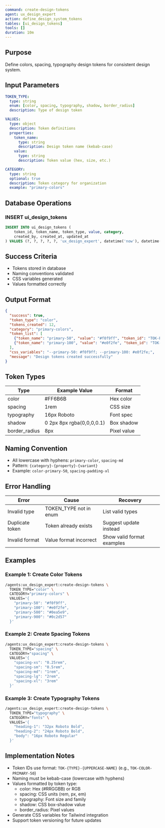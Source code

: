 ```yaml
---
command: create-design-tokens
agent: ux_design_expert
action: define_design_system_tokens
tables: [ui_design_tokens]
tools: []
duration: 10m
---
```


## Purpose

Define colors, spacing, typography design tokens for consistent design system.

## Input Parameters

```yaml
TOKEN_TYPE:
  type: string
  enum: [color, spacing, typography, shadow, border_radius]
  description: Type of design token

VALUES:
  type: object
  description: Token definitions
  properties:
    token_name:
      type: string
      description: Design token name (kebab-case)
    value:
      type: string
      description: Token value (hex, size, etc.)

CATEGORY:
  type: string
  optional: true
  description: Token category for organization
  example: "primary-colors"
```

## Database Operations

### INSERT ui_design_tokens

```sql
INSERT INTO ui_design_tokens (
    token_id, token_name, token_type, value, category,
    created_by, created_at, updated_at
) VALUES (?, ?, ?, ?, ?, 'ux_design_expert', datetime('now'), datetime('now'))
```

## Success Criteria

- Tokens stored in database
- Naming conventions validated
- CSS variables generated
- Values formatted correctly

## Output Format

```json
{
  "success": true,
  "token_type": "color",
  "tokens_created": 12,
  "category": "primary-colors",
  "token_list": [
    {"token_name": "primary-50", "value": "#f0f9ff", "token_id": "TOK-PRIMARY-50"},
    {"token_name": "primary-100", "value": "#e0f2fe", "token_id": "TOK-PRIMARY-100"}
  ],
  "css_variables": "--primary-50: #f0f9ff; --primary-100: #e0f2fe;",
  "message": "Design tokens created successfully"
}
```

## Token Types

| Type | Example Value | Format |
|------|---------------|--------|
| color | #FF6B6B | Hex color |
| spacing | 1rem | CSS size |
| typography | 16px Roboto | Font spec |
| shadow | 0 2px 8px rgba(0,0,0,0.1) | Box shadow |
| border_radius | 8px | Pixel value |

## Naming Convention

- All lowercase with hyphens: `primary-color`, `spacing-md`
- Pattern: `{category}-{property}-{variant}`
- Example: `color-primary-50`, `spacing-padding-xl`

## Error Handling

| Error | Cause | Recovery |
|-------|-------|----------|
| Invalid type | TOKEN_TYPE not in enum | List valid types |
| Duplicate token | Token already exists | Suggest update instead |
| Invalid format | Value format incorrect | Show valid format examples |

## Examples

### Example 1: Create Color Tokens

```bash
/agents:ux_design_expert:create-design-tokens \
  TOKEN_TYPE="color" \
  CATEGORY="primary-colors" \
  VALUES='{
    "primary-50": "#f0f9ff",
    "primary-100": "#e0f2fe",
    "primary-500": "#0ea5e9",
    "primary-900": "#0c2d57"
  }'
```

### Example 2: Create Spacing Tokens

```bash
/agents:ux_design_expert:create-design-tokens \
  TOKEN_TYPE="spacing" \
  CATEGORY="spacing" \
  VALUES='{
    "spacing-xs": "0.25rem",
    "spacing-sm": "0.5rem",
    "spacing-md": "1rem",
    "spacing-lg": "2rem",
    "spacing-xl": "3rem"
  }'
```

### Example 3: Create Typography Tokens

```bash
/agents:ux_design_expert:create-design-tokens \
  TOKEN_TYPE="typography" \
  CATEGORY="fonts" \
  VALUES='{
    "heading-1": "32px Roboto Bold",
    "heading-2": "24px Roboto Bold",
    "body": "16px Roboto Regular"
  }'
```

## Implementation Notes

- Token IDs use format: `TOK-{TYPE}-{UPPERCASE-NAME}` (e.g., `TOK-COLOR-PRIMARY-50`)
- Naming must be kebab-case (lowercase with hyphens)
- Values formatted by token type:
  - color: Hex (#RRGGBB) or RGB
  - spacing: CSS units (rem, px, em)
  - typography: Font size and family
  - shadow: CSS box-shadow value
  - border_radius: Pixel values
- Generate CSS variables for Tailwind integration
- Support token versioning for future updates
